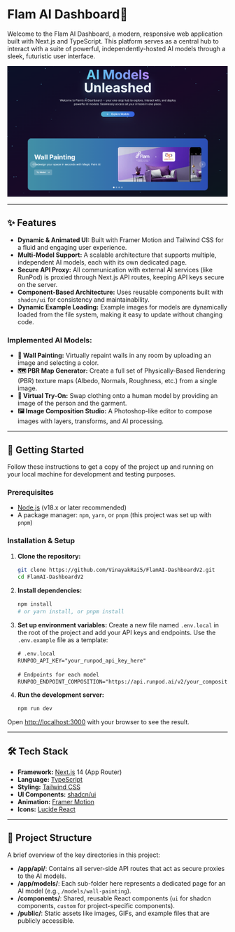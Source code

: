 # Flam AI Dashboard🚀

Welcome to the Flam AI Dashboard, a modern, responsive web application built with Next.js and TypeScript. This platform serves as a central hub to interact with a suite of powerful, independently-hosted AI models through a sleek, futuristic user interface.

![Dashboard Screenshot](public/images/screenshot.png) 

---

## ✨ Features

- **Dynamic & Animated UI:** Built with Framer Motion and Tailwind CSS for a fluid and engaging user experience.
- **Multi-Model Support:** A scalable architecture that supports multiple, independent AI models, each with its own dedicated page.
- **Secure API Proxy:** All communication with external AI services (like RunPod) is proxied through Next.js API routes, keeping API keys secure on the server.
- **Component-Based Architecture:** Uses reusable components built with `shadcn/ui` for consistency and maintainability.
- **Dynamic Example Loading:** Example images for models are dynamically loaded from the file system, making it easy to update without changing code.

### Implemented AI Models:
- **🎨 Wall Painting:** Virtually repaint walls in any room by uploading an image and selecting a color.
- **🗺️ PBR Map Generator:** Create a full set of Physically-Based Rendering (PBR) texture maps (Albedo, Normals, Roughness, etc.) from a single image.
- **👕 Virtual Try-On:** Swap clothing onto a human model by providing an image of the person and the garment.
- **🖼️ Image Composition Studio:** A Photoshop-like editor to compose images with layers, transforms, and AI processing.

---

## 🚀 Getting Started

Follow these instructions to get a copy of the project up and running on your local machine for development and testing purposes.

### Prerequisites

- [Node.js](https://nodejs.org/) (v18.x or later recommended)
- A package manager: `npm`, `yarn`, or `pnpm` (this project was set up with `pnpm`)

### Installation & Setup

1.  **Clone the repository:**
    ```bash
    git clone https://github.com/VinayakRai5/FlamAI-DashboardV2.git
    cd FlamAI-DashboardV2
    ```

2.  **Install dependencies:**
    ```bash
    npm install
    # or yarn install, or pnpm install
    ```

3.  **Set up environment variables:**
    Create a new file named `.env.local` in the root of the project and add your API keys and endpoints. Use the `.env.example` file as a template:
    ```
    # .env.local
    RUNPOD_API_KEY="your_runpod_api_key_here"
    
    # Endpoints for each model
    RUNPOD_ENDPOINT_COMPOSITION="https://api.runpod.ai/v2/your_composition_id"
    ```

4.  **Run the development server:**
    ```bash
    npm run dev
    ```

Open [http://localhost:3000](http://localhost:3000) with your browser to see the result.

---

## 🛠️ Tech Stack

- **Framework:** [Next.js](https://nextjs.org/) 14 (App Router)
- **Language:** [TypeScript](https://www.typescriptlang.org/)
- **Styling:** [Tailwind CSS](https://tailwindcss.com/)
- **UI Components:** [shadcn/ui](https://ui.shadcn.com/)
- **Animation:** [Framer Motion](https://www.framer.com/motion/)
- **Icons:** [Lucide React](https://lucide.dev/)

---

## 📁 Project Structure

A brief overview of the key directories in this project:

-   **/app/api/**: Contains all server-side API routes that act as secure proxies to the AI models.
-   **/app/models/**: Each sub-folder here represents a dedicated page for an AI model (e.g., `/models/wall-painting`).
-   **/components/**: Shared, reusable React components (`ui` for shadcn components, `custom` for project-specific components).
-   **/public/**: Static assets like images, GIFs, and example files that are publicly accessible.
